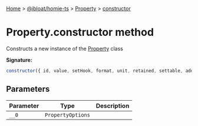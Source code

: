 [Home](./index) &gt; [@ibloat/homie-ts](./homie-ts.md) &gt; [Property](./homie-ts.property.md) &gt; [constructor](./homie-ts.property.constructor.md)

# Property.constructor method

Constructs a new instance of the [Property](./homie-ts.property.md) class

**Signature:**
```javascript
constructor({ id, value, setHook, format, unit, retained, settable, additionalAttributes, ...attributes }: PropertyOptions);
```

## Parameters

|  Parameter | Type | Description |
|  --- | --- | --- |
|  `__0` | `PropertyOptions` |  |

